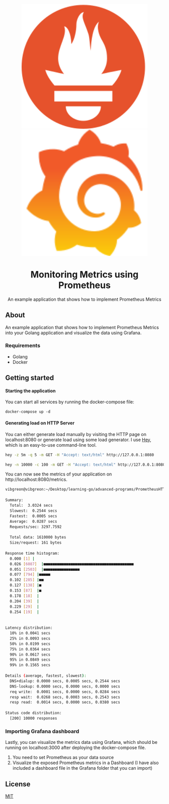 <div align="center">
<img src="assets/1.svg" height="auto" width="400" /><img src="assets/2.svg" height="auto" width="400" />
<br />
<h1>Monitoring Metrics using Prometheus</h1>
<p>
An example application that shows how to implement Prometheus Metrics
</p>
</div>
  
## About

An example application that shows how to implement Prometheus Metrics into your Golang application and visualize the data using Grafana.

### Requirements

- Golang
- Docker

## Getting started

#### Starting the application

You can start all services by running the docker-compose file:

```
docker-compose up -d
```

#### Generating load on HTTP Server

You can either generate load manually by visiting the HTTP page on localhost:8080 or generate load using some load generator. I use [Hey](https://github.com/rakyll/hey), which is an easy-to-use command-line tool.

```sh
hey -z 5m -q 5 -m GET -H "Accept: text/html" http://127.0.0.1:8080
```

```sh
hey -n 10000 -c 100 -m GET -H "Accept: text/html" http://127.0.0.1:8080
```

You can now see the metrics of your application on http://localhost:8080/metrics.

```sh
vibgreon@vibgreon:~/Desktop/learning-go/advanced-programs/PrometheusHTTPServer$ hey -n 10000 -c 100 -m GET -H "Accept: text/html" http://127.0.0.1:8080

Summary:
  Total:  3.0324 secs
  Slowest:  0.2544 secs
  Fastest:  0.0005 secs
  Average:  0.0287 secs
  Requests/sec: 3297.7592

  Total data: 1610000 bytes
  Size/request: 161 bytes

Response time histogram:
  0.000 [1] |
  0.026 [6087]  |■■■■■■■■■■■■■■■■■■■■■■■■■■■■■■■■■■■■■■■■
  0.051 [2503]  |■■■■■■■■■■■■■■■■
  0.077 [794] |■■■■■
  0.102 [285] |■■
  0.127 [138] |■
  0.153 [87]  |■
  0.178 [18]  |
  0.204 [39]  |
  0.229 [29]  |
  0.254 [19]  |


Latency distribution:
  10% in 0.0041 secs
  25% in 0.0093 secs
  50% in 0.0199 secs
  75% in 0.0364 secs
  90% in 0.0617 secs
  95% in 0.0849 secs
  99% in 0.1565 secs

Details (average, fastest, slowest):
  DNS+dialup: 0.0000 secs, 0.0005 secs, 0.2544 secs
  DNS-lookup: 0.0000 secs, 0.0000 secs, 0.0000 secs
  req write:  0.0001 secs, 0.0000 secs, 0.0284 secs
  resp wait:  0.0268 secs, 0.0003 secs, 0.2543 secs
  resp read:  0.0014 secs, 0.0000 secs, 0.0380 secs

Status code distribution:
  [200] 10000 responses

```

### Importing Grafana dashboard

Lastly, you can visualize the metrics data using Grafana, which should be running on localhost:3000 after deploying the docker-compose file.

1. You need to set Prometheus as your data source
2. Visualize the exposed Prometheus metrics in a Dashboard (I have also included a dashboard file in the Grafana folder that you can import)

## License

[MIT](https://github.com/vibgreon/Monitoring-Metrics-using-Prometheus/blob/main/LICENSE)
